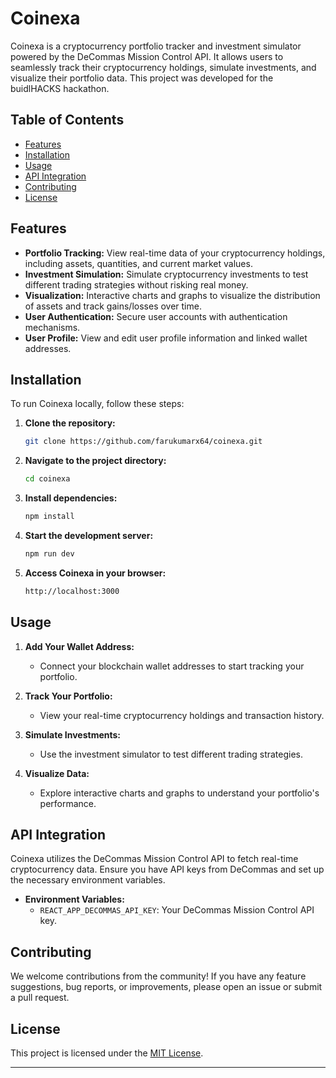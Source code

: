 # Coinexa

Coinexa is a cryptocurrency portfolio tracker and investment simulator powered by the DeCommas Mission Control API. It allows users to seamlessly track their cryptocurrency holdings, simulate investments, and visualize their portfolio data. This project was developed for the buidlHACKS hackathon.

## Table of Contents

- [Features](#features)
- [Installation](#installation)
- [Usage](#usage)
- [API Integration](#api-integration)
- [Contributing](#contributing)
- [License](#license)

## Features

- **Portfolio Tracking:** View real-time data of your cryptocurrency holdings, including assets, quantities, and current market values.
- **Investment Simulation:** Simulate cryptocurrency investments to test different trading strategies without risking real money.
- **Visualization:** Interactive charts and graphs to visualize the distribution of assets and track gains/losses over time.
- **User Authentication:** Secure user accounts with authentication mechanisms.
- **User Profile:** View and edit user profile information and linked wallet addresses.

## Installation

To run Coinexa locally, follow these steps:

1. **Clone the repository:**
   ```sh
   git clone https://github.com/farukumarx64/coinexa.git
   ```

2. **Navigate to the project directory:**
   ```sh
   cd coinexa
   ```

3. **Install dependencies:**
   ```sh
   npm install
   ```

4. **Start the development server:**
   ```sh
   npm run dev
   ```

5. **Access Coinexa in your browser:**
   ```sh
   http://localhost:3000
   ```

## Usage

1. **Add Your Wallet Address:**
   - Connect your blockchain wallet addresses to start tracking your portfolio.

3. **Track Your Portfolio:**
   - View your real-time cryptocurrency holdings and transaction history.

4. **Simulate Investments:**
   - Use the investment simulator to test different trading strategies.

5. **Visualize Data:**
   - Explore interactive charts and graphs to understand your portfolio's performance.

## API Integration

Coinexa utilizes the DeCommas Mission Control API to fetch real-time cryptocurrency data. Ensure you have API keys from DeCommas and set up the necessary environment variables.

- **Environment Variables:**
  - `REACT_APP_DECOMMAS_API_KEY`: Your DeCommas Mission Control API key.

## Contributing

We welcome contributions from the community! If you have any feature suggestions, bug reports, or improvements, please open an issue or submit a pull request.

## License

This project is licensed under the [MIT License](LICENSE).

---